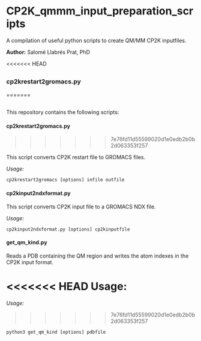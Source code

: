 # CP2K_qmmm_input_preparation_scripts

A compilation of useful python scripts to create QM/MM CP2K inputfiles.

**Author:** Salomé Llabrés Prat, PhD

<<<<<<< HEAD
##

### cp2krestart2gromacs.py
=======
## 

This repository contains the following scripts:

#### cp2krestart2gromacs.py
>>>>>>> 7e76fd11d55599020d1e0edb2b0b2d063353f257

This script converts CP2K restart file to GROMACS files.

*Usage:*

```cp2krestart2gromacs [options] infile outfile```


#### cp2kinput2ndxformat.py

This script converts CP2K input file to a GROMACS NDX file. 

*Usage:*

```cp2kinput2ndxformat.py [options] cp2kinputfile```


#### get_qm_kind.py 

Reads a PDB containing the QM region and writes the atom indexes in the CP2K input format. 

<<<<<<< HEAD
**Usage:** 
=======
*Usage:*
>>>>>>> 7e76fd11d55599020d1e0edb2b0b2d063353f257

```python3 get_qm_kind [options] pdbfile```


